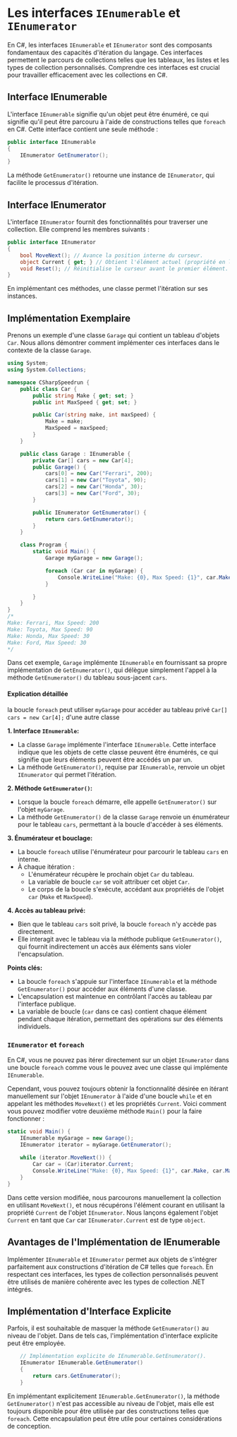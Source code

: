 # Les interfaces `IEnumerable` et `IEnumerator`

En C#, les interfaces `IEnumerable` et `IEnumerator` sont des composants fondamentaux des capacités d'itération du langage. Ces interfaces permettent le parcours de collections telles que les tableaux, les listes et les types de collection personnalisés. Comprendre ces interfaces est crucial pour travailler efficacement avec les collections en C#.

## Interface IEnumerable

L'interface `IEnumerable` signifie qu'un objet peut être énuméré, ce qui signifie qu'il peut être parcouru à l'aide de constructions telles que `foreach` en C#. Cette interface contient une seule méthode :

```csharp
public interface IEnumerable
{
    IEnumerator GetEnumerator();
}
```

La méthode `GetEnumerator()` retourne une instance de `IEnumerator`, qui facilite le processus d'itération.

## Interface IEnumerator

L'interface `IEnumerator` fournit des fonctionnalités pour traverser une collection. Elle comprend les membres suivants :

```csharp
public interface IEnumerator
{
    bool MoveNext(); // Avance la position interne du curseur.
    object Current { get; } // Obtient l'élément actuel (propriété en lecture seule).
    void Reset(); // Réinitialise le curseur avant le premier élément.
}
```

En implémentant ces méthodes, une classe permet l'itération sur ses instances.

## Implémentation Exemplaire

Prenons un exemple d'une classe `Garage` qui contient un tableau d'objets `Car`. Nous allons démontrer comment implémenter ces interfaces dans le contexte de la classe `Garage`.

```csharp
using System;
using System.Collections;

namespace CSharpSpeedrun {
    public class Car {
        public string Make { get; set; }
        public int MaxSpeed { get; set; }

        public Car(string make, int maxSpeed) {
            Make = make;
            MaxSpeed = maxSpeed;
        }
    }

    public class Garage : IEnumerable {
        private Car[] cars = new Car[4];
        public Garage() {
            cars[0] = new Car("Ferrari", 200);
            cars[1] = new Car("Toyota", 90);
            cars[2] = new Car("Honda", 30);
            cars[3] = new Car("Ford", 30);
        }

        public IEnumerator GetEnumerator() {
            return cars.GetEnumerator();
        }
    }

    class Program {
        static void Main() {
            Garage myGarage = new Garage();

            foreach (Car car in myGarage) {
                Console.WriteLine("Make: {0}, Max Speed: {1}", car.Make, car.MaxSpeed);
            }

        }
    }
}
/*
Make: Ferrari, Max Speed: 200
Make: Toyota, Max Speed: 90
Make: Honda, Max Speed: 30
Make: Ford, Max Speed: 30
*/
```

Dans cet exemple, `Garage` implémente `IEnumerable` en fournissant sa propre implémentation de `GetEnumerator()`, qui délègue simplement l'appel à la méthode `GetEnumerator()` du tableau sous-jacent `cars`.

#### Explication détaillée 
la boucle `foreach` peut utiliser `myGarage` pour accéder au tableau privé `Car[] cars = new Car[4];` d'une autre classe

**1. Interface `IEnumerable`:**

- La classe `Garage` implémente l'interface `IEnumerable`. Cette interface indique que les objets de cette classe peuvent être énumérés, ce qui signifie que leurs éléments peuvent être accédés un par un.
- La méthode `GetEnumerator()`, requise par `IEnumerable`, renvoie un objet `IEnumerator` qui permet l'itération.

**2. Méthode `GetEnumerator()`:**

- Lorsque la boucle `foreach` démarre, elle appelle `GetEnumerator()` sur l'objet `myGarage`.
- La méthode `GetEnumerator()` de la classe `Garage` renvoie un énumérateur pour le tableau `cars`, permettant à la boucle d'accéder à ses éléments.

**3. Énumérateur et bouclage:**

- La boucle `foreach` utilise l'énumérateur pour parcourir le tableau `cars` en interne.
- À chaque itération :
  - L'énumérateur récupère le prochain objet `Car` du tableau.
  - La variable de boucle `car` se voit attribuer cet objet `Car`.
  - Le corps de la boucle s'exécute, accédant aux propriétés de l'objet `car` (`Make` et `MaxSpeed`).

**4. Accès au tableau privé:**

- Bien que le tableau `cars` soit privé, la boucle `foreach` n'y accède pas directement.
- Elle interagit avec le tableau via la méthode publique `GetEnumerator()`, qui fournit indirectement un accès aux éléments sans violer l'encapsulation.

**Points clés:**

- La boucle `foreach` s'appuie sur l'interface `IEnumerable` et la méthode `GetEnumerator()` pour accéder aux éléments d'une classe.
- L'encapsulation est maintenue en contrôlant l'accès au tableau par l'interface publique.
- La variable de boucle (`car` dans ce cas) contient chaque élément pendant chaque itération, permettant des opérations sur des éléments individuels.

### `IEnumerator` et `foreach`
En C#, vous ne pouvez pas itérer directement sur un objet `IEnumerator` dans une boucle `foreach` comme vous le pouvez avec une classe qui implémente `IEnumerable`.

Cependant, vous pouvez toujours obtenir la fonctionnalité désirée en itérant manuellement sur l'objet `IEnumerator` à l'aide d'une boucle `while` et en appelant les méthodes `MoveNext()` et les propriétés `Current`. Voici comment vous pouvez modifier votre deuxième méthode `Main()` pour la faire fonctionner :

```csharp
static void Main() {
    IEnumerable myGarage = new Garage();
    IEnumerator iterator = myGarage.GetEnumerator();
 
    while (iterator.MoveNext()) {
        Car car = (Car)iterator.Current;
        Console.WriteLine("Make: {0}, Max Speed: {1}", car.Make, car.MaxSpeed);
    }
}
```

Dans cette version modifiée, nous parcourons manuellement la collection en utilisant `MoveNext()`, et nous récupérons l'élément courant en utilisant la propriété `Current` de l'objet `IEnumerator`. Nous lançons également l'objet `Current` en tant que `Car` car `IEnumerator.Current` est de type `object`.




## Avantages de l'Implémentation de IEnumerable

Implémenter `IEnumerable` et `IEnumerator` permet aux objets de s'intégrer parfaitement aux constructions d'itération de C# telles que `foreach`. En respectant ces interfaces, les types de collection personnalisés peuvent être utilisés de manière cohérente avec les types de collection .NET intégrés.

## Implémentation d'Interface Explicite

Parfois, il est souhaitable de masquer la méthode `GetEnumerator()` au niveau de l'objet. Dans de tels cas, l'implémentation d'interface explicite peut être employée.

```csharp
    // Implémentation explicite de IEnumerable.GetEnumerator().
    IEnumerator IEnumerable.GetEnumerator()
    {
        return cars.GetEnumerator();
    }

```

En implémentant explicitement `IEnumerable.GetEnumerator()`, la méthode `GetEnumerator()` n'est pas accessible au niveau de l'objet, mais elle est toujours disponible pour être utilisée par des constructions telles que `foreach`. Cette encapsulation peut être utile pour certaines considérations de conception.
